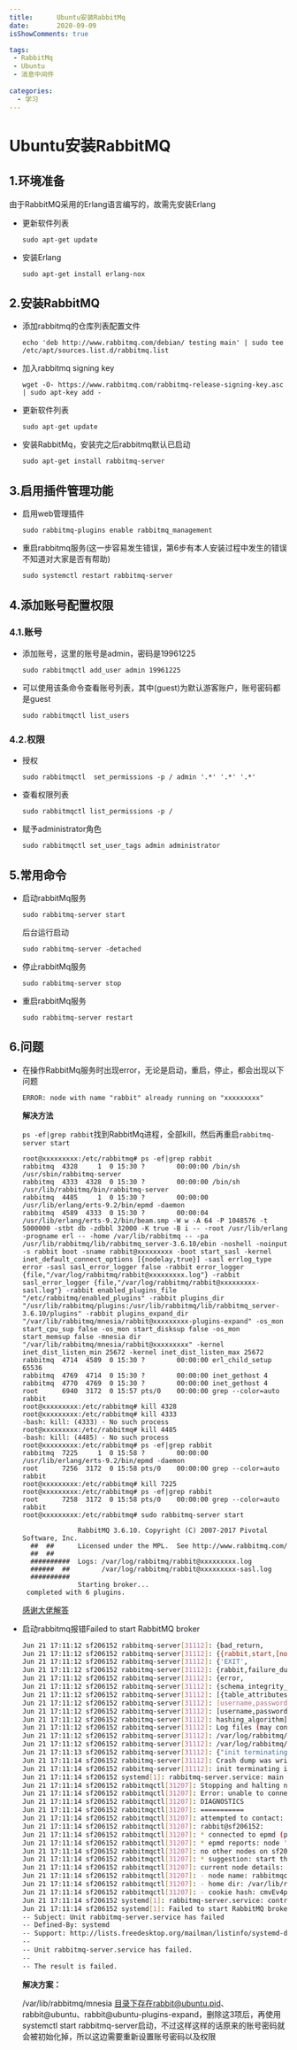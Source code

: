 ```yaml
---
title:      Ubuntu安装RabbitMq
date:       2020-09-09
isShowComments: true

tags:
 - RabbitMq
 - Ubuntu
 - 消息中间件
 
categories:
  - 学习
---
```


# **Ubuntu安装RabbitMQ**

## 1.环境准备

由于RabbitMQ采用的Erlang语言编写的，故需先安装Erlang

- 更新软件列表

  ```shell
  sudo apt-get update
  ```

- 安装Erlang

  ```shell
  sudo apt-get install erlang-nox 
  ```

## **2.安装**RabbitMQ

- 添加rabbitmq的仓库列表配置文件

  ```
  echo 'deb http://www.rabbitmq.com/debian/ testing main' | sudo tee /etc/apt/sources.list.d/rabbitmq.list
  ```

- 加入rabbitmq signing key

  ```
  wget -O- https://www.rabbitmq.com/rabbitmq-release-signing-key.asc | sudo apt-key add -
  ```

- 更新软件列表

  ```
  sudo apt-get update
  ```

- 安装RabbitMq，安装完之后rabbitmq默认已启动

  ```
  sudo apt-get install rabbitmq-server
  ```

## 3.启用插件管理功能

- 启用web管理插件

  ```
  sudo rabbitmq-plugins enable rabbitmq_management
  ```

- 重启rabbitmq服务(这一步容易发生错误，第6步有本人安装过程中发生的错误不知道对大家是否有帮助)

  ```
  sudo systemctl restart rabbitmq-server
  ```

## 4.添加账号配置权限

### 4.1.账号

- 添加账号，这里的账号是admin，密码是19961225

  ```shell
  sudo rabbitmqctl add_user admin 19961225
  ```

- 可以使用该条命令查看账号列表，其中(guest)为默认游客账户，账号密码都是guest

  ```shell
  sudo rabbitmqctl list_users
  ```

### 4.2.权限

- 授权

  ```shell
  sudo rabbitmqctl  set_permissions -p / admin '.*' '.*' '.*'
  ```

- 查看权限列表

  ```shell
  sudo rabbitmqctl list_permissions -p /
  ```

- 赋予administrator角色

  ```shell
  sudo rabbitmqctl set_user_tags admin administrator
  ```

## 5.常用命令

- 启动rabbitMq服务

  ```shell
  sudo rabbitmq-server start
  ```

  后台运行启动

  ```shell
  sudo rabbitmq-server -detached
  ```

- 停止rabbitMq服务

  ```shell
  sudo rabbitmq-server stop
  ```

- 重启rabbitMq服务

  ```shell
  sudo rabbitmq-server restart
  ```

## 6.问题

- 在操作RabbitMq服务时出现error，无论是启动，重启，停止，都会出现以下问题

  ```shell
  ERROR: node with name "rabbit" already running on "xxxxxxxxx"
  ```

  **解决方法**

  `ps -ef|grep rabbit`找到RabbitMq进程，全部kill，然后再重启`rabbitmq-server start`

  ```
  root@xxxxxxxxx:/etc/rabbitmq# ps -ef|grep rabbit
  rabbitmq  4328     1  0 15:30 ?        00:00:00 /bin/sh /usr/sbin/rabbitmq-server
  rabbitmq  4333  4328  0 15:30 ?        00:00:00 /bin/sh /usr/lib/rabbitmq/bin/rabbitmq-server
  rabbitmq  4485     1  0 15:30 ?        00:00:00 /usr/lib/erlang/erts-9.2/bin/epmd -daemon
  rabbitmq  4589  4333  0 15:30 ?        00:00:04 /usr/lib/erlang/erts-9.2/bin/beam.smp -W w -A 64 -P 1048576 -t 5000000 -stbt db -zdbbl 32000 -K true -B i -- -root /usr/lib/erlang -progname erl -- -home /var/lib/rabbitmq -- -pa /usr/lib/rabbitmq/lib/rabbitmq_server-3.6.10/ebin -noshell -noinput -s rabbit boot -sname rabbit@xxxxxxxxx -boot start_sasl -kernel inet_default_connect_options [{nodelay,true}] -sasl errlog_type error -sasl sasl_error_logger false -rabbit error_logger {file,"/var/log/rabbitmq/rabbit@xxxxxxxxx.log"} -rabbit sasl_error_logger {file,"/var/log/rabbitmq/rabbit@xxxxxxxxx-sasl.log"} -rabbit enabled_plugins_file "/etc/rabbitmq/enabled_plugins" -rabbit plugins_dir "/usr/lib/rabbitmq/plugins:/usr/lib/rabbitmq/lib/rabbitmq_server-3.6.10/plugins" -rabbit plugins_expand_dir "/var/lib/rabbitmq/mnesia/rabbit@xxxxxxxxx-plugins-expand" -os_mon start_cpu_sup false -os_mon start_disksup false -os_mon start_memsup false -mnesia dir "/var/lib/rabbitmq/mnesia/rabbit@xxxxxxxxx" -kernel inet_dist_listen_min 25672 -kernel inet_dist_listen_max 25672
  rabbitmq  4714  4589  0 15:30 ?        00:00:00 erl_child_setup 65536
  rabbitmq  4769  4714  0 15:30 ?        00:00:00 inet_gethost 4
  rabbitmq  4770  4769  0 15:30 ?        00:00:00 inet_gethost 4
  root      6940  3172  0 15:57 pts/0    00:00:00 grep --color=auto rabbit
  root@xxxxxxxxx:/etc/rabbitmq# kill 4328
  root@xxxxxxxxx:/etc/rabbitmq# kill 4333
  -bash: kill: (4333) - No such process
  root@xxxxxxxxx:/etc/rabbitmq# kill 4485
  -bash: kill: (4485) - No such process
  root@xxxxxxxxx:/etc/rabbitmq# ps -ef|grep rabbit
  rabbitmq  7225     1  0 15:58 ?        00:00:00 /usr/lib/erlang/erts-9.2/bin/epmd -daemon
  root      7256  3172  0 15:58 pts/0    00:00:00 grep --color=auto rabbit
  root@xxxxxxxxx:/etc/rabbitmq# kill 7225
  root@xxxxxxxxx:/etc/rabbitmq# ps -ef|grep rabbit
  root      7258  3172  0 15:58 pts/0    00:00:00 grep --color=auto rabbit
  root@xxxxxxxxx:/etc/rabbitmq# sudo rabbitmq-server start
  
                RabbitMQ 3.6.10. Copyright (C) 2007-2017 Pivotal Software, Inc.
    ##  ##      Licensed under the MPL.  See http://www.rabbitmq.com/
    ##  ##
    ##########  Logs: /var/log/rabbitmq/rabbit@xxxxxxxxx.log
    ######  ##        /var/log/rabbitmq/rabbit@xxxxxxxxx-sasl.log
    ##########
                Starting broker...
   completed with 6 plugins.
  ```

  [感谢大佬解答](https://blog.csdn.net/qq_27383857/article/details/105143928)
  
- 启动rabbitmq报错Failed to start RabbitMQ broker

  ```sh
  Jun 21 17:11:12 sf206152 rabbitmq-server[31112]: {bad_return,
  Jun 21 17:11:12 sf206152 rabbitmq-server[31112]: {{rabbit,start,[normal,[]]},
  Jun 21 17:11:12 sf206152 rabbitmq-server[31112]: {'EXIT',
  Jun 21 17:11:12 sf206152 rabbitmq-server[31112]: {rabbit,failure_during_boot,
  Jun 21 17:11:12 sf206152 rabbitmq-server[31112]: {error,
  Jun 21 17:11:12 sf206152 rabbitmq-server[31112]: {schema_integrity_check_failed,
  Jun 21 17:11:12 sf206152 rabbitmq-server[31112]: [{table_attributes_mismatch,rabbit_user,
  Jun 21 17:11:12 sf206152 rabbitmq-server[31112]: [username,password_hash,tags],
  Jun 21 17:11:12 sf206152 rabbitmq-server[31112]: [username,password_hash,tags,
  Jun 21 17:11:12 sf206152 rabbitmq-server[31112]: hashing_algorithm]}]}}}}}}}
  Jun 21 17:11:12 sf206152 rabbitmq-server[31112]: Log files (may contain more information):
  Jun 21 17:11:12 sf206152 rabbitmq-server[31112]: /var/log/rabbitmq/rabbit@sf206152.log
  Jun 21 17:11:12 sf206152 rabbitmq-server[31112]: /var/log/rabbitmq/rabbit@sf206152-sasl.log
  Jun 21 17:11:13 sf206152 rabbitmq-server[31112]: {"init terminating in do_boot",{rabbit,failure_during_boot,{could_not_start,rabbit,{bad_return,{{rabbit,start,[normal,[]]},{'EXIT',{rabbit,failure_du
  Jun 21 17:11:14 sf206152 rabbitmq-server[31112]: Crash dump was written to: erl_crash.dump
  Jun 21 17:11:14 sf206152 rabbitmq-server[31112]: init terminating in do_boot ()
  Jun 21 17:11:14 sf206152 systemd[1]: rabbitmq-server.service: main process exited, code=exited, status=1/FAILURE
  Jun 21 17:11:14 sf206152 rabbitmqctl[31207]: Stopping and halting node rabbit@sf206152 ...
  Jun 21 17:11:14 sf206152 rabbitmqctl[31207]: Error: unable to connect to node rabbit@sf206152: nodedown
  Jun 21 17:11:14 sf206152 rabbitmqctl[31207]: DIAGNOSTICS
  Jun 21 17:11:14 sf206152 rabbitmqctl[31207]: ===========
  Jun 21 17:11:14 sf206152 rabbitmqctl[31207]: attempted to contact: [rabbit@sf206152]
  Jun 21 17:11:14 sf206152 rabbitmqctl[31207]: rabbit@sf206152:
  Jun 21 17:11:14 sf206152 rabbitmqctl[31207]: * connected to epmd (port 4369) on sf206152
  Jun 21 17:11:14 sf206152 rabbitmqctl[31207]: * epmd reports: node 'rabbit' not running at all
  Jun 21 17:11:14 sf206152 rabbitmqctl[31207]: no other nodes on sf206152
  Jun 21 17:11:14 sf206152 rabbitmqctl[31207]: * suggestion: start the node
  Jun 21 17:11:14 sf206152 rabbitmqctl[31207]: current node details:
  Jun 21 17:11:14 sf206152 rabbitmqctl[31207]: - node name: rabbitmqctl31207@sf206152
  Jun 21 17:11:14 sf206152 rabbitmqctl[31207]: - home dir: /var/lib/rabbitmq
  Jun 21 17:11:14 sf206152 rabbitmqctl[31207]: - cookie hash: cmvEv4p7/gNkQVUvRdn10w==
  Jun 21 17:11:14 sf206152 systemd[1]: rabbitmq-server.service: control process exited, code=exited status=2
  Jun 21 17:11:14 sf206152 systemd[1]: Failed to start RabbitMQ broker.
  -- Subject: Unit rabbitmq-server.service has failed
  -- Defined-By: systemd
  -- Support: http://lists.freedesktop.org/mailman/listinfo/systemd-devel
  --
  -- Unit rabbitmq-server.service has failed.
  --
  -- The result is failed.
  ```

  **解决方案：**

  /var/lib/rabbitmq/mnesia 目录下存在rabbit@ubuntu.pid、rabbit@ubuntu、rabbit@ubuntu-plugins-expand，删除这3项后，再使用systemctl start rabbitmq-server启动，不过这样这样的话原来的账号密码就会被初始化掉，所以这边需要重新设置账号密码以及权限

